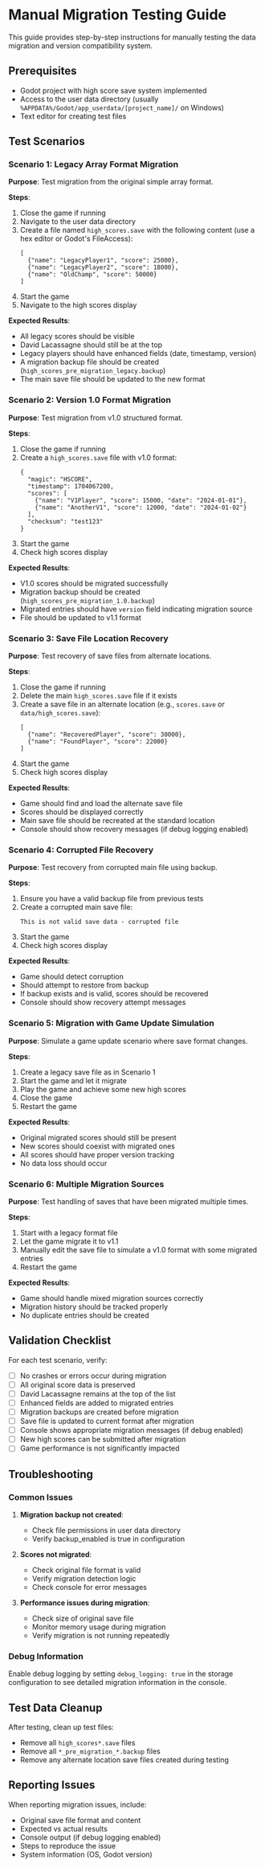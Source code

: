 # Manual Migration Testing Guide

This guide provides step-by-step instructions for manually testing the data migration and version compatibility system.

## Prerequisites

- Godot project with high score save system implemented
- Access to the user data directory (usually `%APPDATA%/Godot/app_userdata/[project_name]/` on Windows)
- Text editor for creating test files

## Test Scenarios

### Scenario 1: Legacy Array Format Migration

**Purpose**: Test migration from the original simple array format.

**Steps**:
1. Close the game if running
2. Navigate to the user data directory
3. Create a file named `high_scores.save` with the following content (use a hex editor or Godot's FileAccess):
   ```
   [
     {"name": "LegacyPlayer1", "score": 25000},
     {"name": "LegacyPlayer2", "score": 18000},
     {"name": "OldChamp", "score": 50000}
   ]
   ```
4. Start the game
5. Navigate to the high scores display

**Expected Results**:
- All legacy scores should be visible
- David Lacassagne should still be at the top
- Legacy players should have enhanced fields (date, timestamp, version)
- A migration backup file should be created (`high_scores_pre_migration_legacy.backup`)
- The main save file should be updated to the new format

### Scenario 2: Version 1.0 Format Migration

**Purpose**: Test migration from v1.0 structured format.

**Steps**:
1. Close the game if running
2. Create a `high_scores.save` file with v1.0 format:
   ```
   {
     "magic": "HSCORE",
     "timestamp": 1704067200,
     "scores": [
       {"name": "V1Player", "score": 15000, "date": "2024-01-01"},
       {"name": "AnotherV1", "score": 12000, "date": "2024-01-02"}
     ],
     "checksum": "test123"
   }
   ```
3. Start the game
4. Check high scores display

**Expected Results**:
- V1.0 scores should be migrated successfully
- Migration backup should be created (`high_scores_pre_migration_1.0.backup`)
- Migrated entries should have `version` field indicating migration source
- File should be updated to v1.1 format

### Scenario 3: Save File Location Recovery

**Purpose**: Test recovery of save files from alternate locations.

**Steps**:
1. Close the game if running
2. Delete the main `high_scores.save` file if it exists
3. Create a save file in an alternate location (e.g., `scores.save` or `data/high_scores.save`):
   ```
   [
     {"name": "RecoveredPlayer", "score": 30000},
     {"name": "FoundPlayer", "score": 22000}
   ]
   ```
4. Start the game
5. Check high scores display

**Expected Results**:
- Game should find and load the alternate save file
- Scores should be displayed correctly
- Main save file should be recreated at the standard location
- Console should show recovery messages (if debug logging enabled)

### Scenario 4: Corrupted File Recovery

**Purpose**: Test recovery from corrupted main file using backup.

**Steps**:
1. Ensure you have a valid backup file from previous tests
2. Create a corrupted main save file:
   ```
   This is not valid save data - corrupted file
   ```
3. Start the game
4. Check high scores display

**Expected Results**:
- Game should detect corruption
- Should attempt to restore from backup
- If backup exists and is valid, scores should be recovered
- Console should show recovery attempt messages

### Scenario 5: Migration with Game Update Simulation

**Purpose**: Simulate a game update scenario where save format changes.

**Steps**:
1. Create a legacy save file as in Scenario 1
2. Start the game and let it migrate
3. Play the game and achieve some new high scores
4. Close the game
5. Restart the game

**Expected Results**:
- Original migrated scores should still be present
- New scores should coexist with migrated ones
- All scores should have proper version tracking
- No data loss should occur

### Scenario 6: Multiple Migration Sources

**Purpose**: Test handling of saves that have been migrated multiple times.

**Steps**:
1. Start with a legacy format file
2. Let the game migrate it to v1.1
3. Manually edit the save file to simulate a v1.0 format with some migrated entries
4. Restart the game

**Expected Results**:
- Game should handle mixed migration sources correctly
- Migration history should be tracked properly
- No duplicate entries should be created

## Validation Checklist

For each test scenario, verify:

- [ ] No crashes or errors occur during migration
- [ ] All original score data is preserved
- [ ] David Lacassagne remains at the top of the list
- [ ] Enhanced fields are added to migrated entries
- [ ] Migration backups are created before migration
- [ ] Save file is updated to current format after migration
- [ ] Console shows appropriate migration messages (if debug enabled)
- [ ] New high scores can be submitted after migration
- [ ] Game performance is not significantly impacted

## Troubleshooting

### Common Issues

1. **Migration backup not created**:
   - Check file permissions in user data directory
   - Verify backup_enabled is true in configuration

2. **Scores not migrated**:
   - Check original file format is valid
   - Verify migration detection logic
   - Check console for error messages

3. **Performance issues during migration**:
   - Check size of original save file
   - Monitor memory usage during migration
   - Verify migration is not running repeatedly

### Debug Information

Enable debug logging by setting `debug_logging: true` in the storage configuration to see detailed migration information in the console.

## Test Data Cleanup

After testing, clean up test files:
- Remove all `high_scores*.save` files
- Remove all `*_pre_migration_*.backup` files
- Remove any alternate location save files created during testing

## Reporting Issues

When reporting migration issues, include:
- Original save file format and content
- Expected vs actual results
- Console output (if debug logging enabled)
- Steps to reproduce the issue
- System information (OS, Godot version)